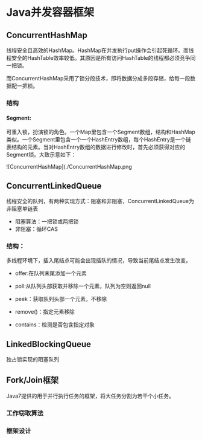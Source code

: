 # Java并发容器框架

## ConcurrentHashMap

线程安全且高效的HashMap。HashMap在并发执行put操作会引起死循环。而线程安全的HashTable效率较低。其原因是所有访问HashTable的线程都必须竞争同一把锁。

而ConcurrentHashMap采用了锁分段技术，即将数据分成多段存储，给每一段数据配一把锁。

### 结构

#### Segment:

可重入锁，扮演锁的角色。一个Map里包含一个Segment数组，结构和HashMap类似。一个Segment里包含一个一个HashEntry数组，每个HashEntry是一个链表结构的元素。当对HashEntry数组的数据进行修改时，首先必须获得对应的Segment锁。大致示意如下：

![ConcurrentHashMap](./ConcurrentHashMap.png

## ConcurrentLinkedQueue

线程安全的队列，有两种实现方式：阻塞和非阻塞，ConcurrentLinkedQueue为非阻塞单链表

* 阻塞算法：一把锁或两把锁
* 非阻塞：循环CAS

### 结构：

多线程环境下，插入尾结点可能会出现插队的情况，导致当前尾结点发生改变。

* offer:在队列末尾添加一个元素
* poll:从队列头部获取并移除一个元素，队列为空则返回null

* peek：获取队列头部一个元素，不移除
* remove()：指定元素移除
* contains：检测是否包含指定对象

## LinkedBlockingQueue

独占锁实现的阻塞队列

## Fork/Join框架

Java7提供的用于并行执行任务的框架，将大任务分割为若干个小任务。

### 工作窃取算法

### 框架设计

